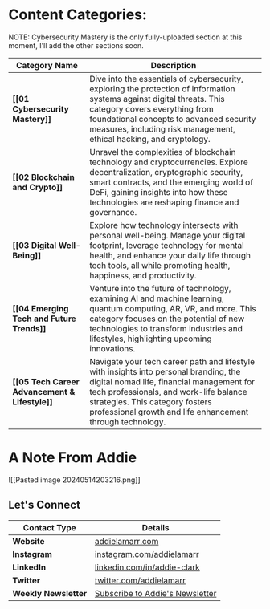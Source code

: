 # Content Categories:

NOTE: Cybersecurity Mastery is the only fully-uploaded section at this moment, I'll add the other sections soon.

| **Category Name**                              | **Description**                                                                                                                                                                                                                                                              |
| ---------------------------------------------- | ---------------------------------------------------------------------------------------------------------------------------------------------------------------------------------------------------------------------------------------------------------------------------- |
| **[[01 Cybersecurity Mastery]]**               | Dive into the essentials of cybersecurity, exploring the protection of information systems against digital threats. This category covers everything from foundational concepts to advanced security measures, including risk management, ethical hacking, and cryptology.    |
| **[[02 Blockchain and Crypto]]**               | Unravel the complexities of blockchain technology and cryptocurrencies. Explore decentralization, cryptographic security, smart contracts, and the emerging world of DeFi, gaining insights into how these technologies are reshaping finance and governance.                |
| **[[03 Digital Well-Being]]**                  | Explore how technology intersects with personal well-being. Manage your digital footprint, leverage technology for mental health, and enhance your daily life through tech tools, all while promoting health, happiness, and productivity.                                   |
| **[[04 Emerging Tech and Future Trends]]**     | Venture into the future of technology, examining AI and machine learning, quantum computing, AR, VR, and more. This category focuses on the potential of new technologies to transform industries and lifestyles, highlighting upcoming innovations.                         |
| **[[05 Tech Career Advancement & Lifestyle]]** | Navigate your tech career path and lifestyle with insights into personal branding, the digital nomad life, financial management for tech professionals, and work-life balance strategies. This category fosters professional growth and life enhancement through technology. |

# A Note From Addie

![[Pasted image 20240514203216.png]]
## Let's Connect

| **Contact Type**      | **Details**                                                                        |
| --------------------- | ---------------------------------------------------------------------------------- |
| **Website**           | [addielamarr.com](https://www.addielamarr.com)                                     |
| **Instagram**         | [instagram.com/addielamarr](https://www.instagram.com/addielamarr/)                |
| **LinkedIn**          | [linkedin.com/in/addie-clark](https://www.linkedin.com/in/addie-clark/)            |
| **Twitter**           | [twitter.com/addielamarr](https://twitter.com/addielamarr)                         |
| **Weekly Newsletter** | [Subscribe to Addie's Newsletter](https://addies-newsletter.beehiiv.com/subscribe) |
